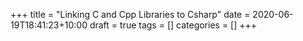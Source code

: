 +++
title = "Linking C and Cpp Libraries to Csharp"
date = 2020-06-19T18:41:23+10:00
draft = true
tags = []
categories = []
+++
